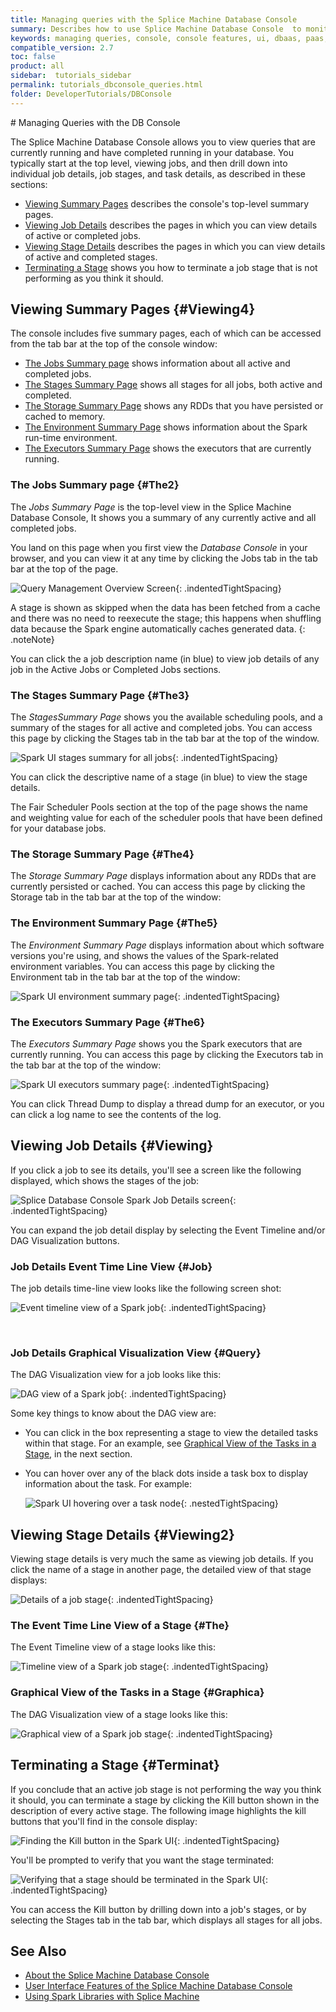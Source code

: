 ```yaml
---
title: Managing queries with the Splice Machine Database Console
summary: Describes how to use Splice Machine Database Console  to monitor (and kill) queries on your cluster in real time.
keywords: managing queries, console, console features, ui, dbaas, paas, db
compatible_version: 2.7
toc: false
product: all
sidebar:  tutorials_sidebar
permalink: tutorials_dbconsole_queries.html
folder: DeveloperTutorials/DBConsole
---
```

<section>
<div class="TopicContent" data-swiftype-index="true" markdown="1">
# Managing Queries with the DB Console

The Splice Machine Database Console allows you to view queries that are
currently running and have completed running in your database. You
typically start at the top level, viewing jobs, and then drill down into
individual job details, job stages, and task details, as described in
these sections:

* [Viewing Summary Pages](#Viewing4) describes the console's top-level
  summary pages.
* [Viewing Job Details](#Viewing) describes the pages in which you can
  view details of active or completed jobs.
* [Viewing Stage Details](#Viewing2) describes the pages in which you
  can view details of active and completed stages.
* [Terminating a Stage](#Terminat) shows you how to terminate a job
  stage that is not performing as you think it should.

## Viewing Summary Pages   {#Viewing4}

The console includes five summary pages, each of which can be accessed
from the tab bar at the top of the console window:

* [The Jobs Summary page](#The2) shows information about all active and
  completed jobs.
* [The Stages Summary Page](#The3) shows all stages for all jobs, both
  active and completed.
* [The Storage Summary Page](#The4) shows any RDDs that you have
  persisted or cached to memory.
* [The Environment Summary Page](#The5) shows information about the
  Spark run-time environment.
* [The Executors Summary Page](#The6) shows the executors that are
  currently running.

### The Jobs Summary page   {#The2}

The *Jobs Summary Page* is the top-level view in the Splice Machine
Database Console, It shows you a summary of any currently active and all
completed jobs.

You land on this page when you first view the *Database Console* in your
browser, and you can view it at any time by clicking the <span
class="AppCommand">Jobs</span> tab in the tab bar at the top of the
page.

![Query Management Overview Screen](images/SparkUIJobs.png){:
.indentedTightSpacing}

A stage is shown as skipped when the data has been fetched from a cache
and there was no need to reexecute the stage; this happens when
shuffling data because the Spark engine automatically caches generated
data.
{: .noteNote}

You can click the a job description name (in <span
class="ConsoleLink">blue</span>) to view job details of any job in the
<span class="AppCommand">Active Jobs</span> or <span
class="AppCommand">Completed Jobs</span> sections.

### The Stages Summary Page   {#The3}

The *StagesSummary Page* shows you the available scheduling pools, and a
summary of the stages for all active and completed jobs. You can access
this page by clicking the <span class="AppCommand">Stages</span> tab in
the tab bar at the top of the window.

![Spark UI stages summary for all
jobs](images/SparkUIStagesAllJobs.png){: .indentedTightSpacing}

You can click the descriptive name of a stage (in <span
class="ConsoleLink">blue</span>) to view the stage details.

The <span class="AppCommand">Fair Scheduler Pools</span> section at the
top of the page shows the name and weighting value for each of the
scheduler pools that have been defined for your database jobs.

### The Storage Summary Page   {#The4}

The *Storage Summary Page* displays information about any RDDs that are
currently persisted or cached. You can access this page by clicking the
<span class="AppCommand">Storage</span> tab in the tab bar at the top of
the window:

### The Environment Summary Page   {#The5}

The *Environment Summary Page* displays information about which software
versions you're using, and shows the values of the Spark-related
environment variables. You can access this page by clicking the <span
class="AppCommand">Environment</span> tab in the tab bar at the top of
the window:

![Spark UI environment summary page](images/SparkUIEnviroment.png){:
.indentedTightSpacing}

### The Executors Summary Page   {#The6}

The *Executors Summary Page* shows you the Spark executors that are
currently running. You can access this page by clicking the <span
class="AppCommand">Executors</span> tab in the tab bar at the top of the
window:

![Spark UI executors summary page](images/SparkUIExecutors.png){:
.indentedTightSpacing}

You can click <span class="ConsoleLink">Thread Dump</span> to display a
thread dump for an executor, or you can click a log name to see the
contents of the log.

## Viewing Job Details   {#Viewing}

If you click a job to see its details, you'll see a screen like the
following displayed, which shows the stages of the job:

![Splice Database Console Spark Job Details
screen](images/SparkUIJobdetails2.png){: .indentedTightSpacing}

You can expand the job detail display by selecting the <span
class="ConsoleLink">Event Timeline</span> and/or <span
class="ConsoleLink">DAG Visualization</span> buttons.

### Job Details Event Time Line View    {#Job}

The job details time-line view looks like the following screen shot:

![Event timeline view of a Spark
job](images/SparkUIJobDetailsTimeline.png){: .indentedTightSpacing}

 

### Job Details Graphical Visualization View   {#Query}

The DAG Visualization view for a job looks like this:

![DAG view of a Spark job](images/SparkUIJobDetailsDAG.png){:
.indentedTightSpacing}

Some key things to know about the DAG view are:

* You can click in the box representing a stage to view the detailed
  tasks within that stage. For an example, see [Graphical View of the
  Tasks in a Stage](#Graphica), in the next section.

* You can hover over any of the black dots inside a task box to display
  information about the task. For example:

  ![Spark UI hovering over a task node](images/SparkUIHoverDAG.png){:
  .nestedTightSpacing}

## Viewing Stage Details   {#Viewing2}

Viewing stage details is very much the same as viewing job details. If
you click the name of a stage in another page, the detailed view of that
stage displays:

![Details of a job stage](images/SparkUIStageDetails.png){:
.indentedTightSpacing}

### The Event Time Line View of a Stage   {#The}

The Event Timeline view of a stage looks like this:

![Timeline view of a Spark job
stage](images/SparkUIStageDetailsTimeline.png){: .indentedTightSpacing}

### Graphical View of the Tasks in a Stage   {#Graphica}

The DAG Visualization view of a stage looks like this:

![Graphical view of a Spark job
stage](images/SparkUIStageDetailsDAG.png){: .indentedTightSpacing}

## Terminating a Stage   {#Terminat}

If you conclude that an active job stage is not performing the way you
think it should, you can terminate a stage by clicking the <span
class="AppCommand">Kill</span> button shown in the description of every
active stage. The following image highlights the kill buttons that
you'll find in the console display:

![Finding the Kill button in the Spark
UI](images/SparkUIKillStage.png){: .indentedTightSpacing}

You'll be prompted to verify that you want the stage terminated:

![Verifying that a stage should be terminated in the Spark
UI](images/SparkUIKillVerify.png){: .indentedTightSpacing}

You can access the <span class="AppCommand">Kill</span> button by
drilling down into a job's stages, or by selecting the <span
class="AppCommand">Stages</span> tab in the tab bar, which displays all
stages for all jobs.

## See Also

* [About the Splice Machine Database Console](tutorials_dbconsole_intro.html)
* [User Interface Features of the Splice Machine Database
  Console](tutorials_dbconsole_features.html)
* [Using Spark Libraries with Splice
  Machine](developers_spark_libs.html)

</div>
</section>

